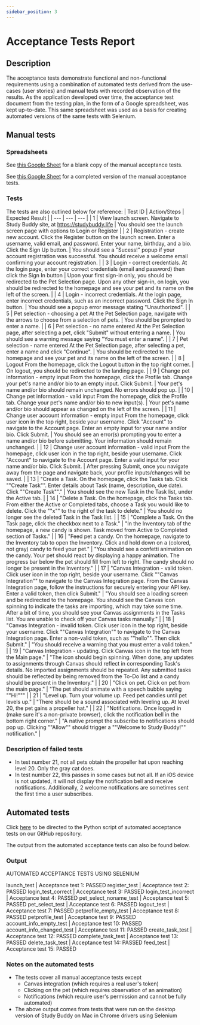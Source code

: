 ```yaml
---
sidebar_position: 3
---
```

# Acceptance Tests Report

## Description
The acceptance tests demonstrate functional and non-functional requirements using a combination of automated tests derived from the use-cases (user stories) and manual tests with recorded observation of the results. As the application developed over time, the acceptance test document from the testing plan, in the form of a Google spreadsheet, was kept up-to-date. This same spreadsheet was used as a basis for creating automated versions of the same tests with Selenium. 

## Manual tests

### Spreadsheets
See <a href="https://docs.google.com/spreadsheets/d/1cuUb6Kp730-dWrmaLGF4BwymjM5wOjrheQmZXhBRBhs/edit?usp=sharing">this Google Sheet</a> for a blank copy of the manual acceptance tests. 

See <a href="https://docs.google.com/spreadsheets/d/1v4dPHoCdsGfFrSIzFaNgPxO5WODzLWRHibZIn-iCB3s/edit?usp=sharing">this Google Sheet</a> for a completed version of the manual acceptance tests. 

### Tests
The tests are also outlined below for reference:
| Test ID | Action/Steps | Expected Result |
| --- | --- | --- |
| 1 | View launch screen.  Navigate to Study Buddy site, at https://studybuddy.life | You should see the launch screen page with options to Login or Register |
| 2 | Registration - create new account.  Click the Register button on the launch screen.  Enter a username, valid email, and password. Enter your name, birthday, and a bio.  Click the Sign Up button. | You should see a "Sucess!" popup if your account registration was successful. You should receive a welcome email confirming your account registration. |
| 3 | Login - correct credentials.  At the login page, enter your correct credentials (email and password) then click the Sign In button | Upon your first sign-in only, you should be redirected to the Pet Selection page. Upon any other sign-in, on login, you should be redirected to the homepage and see your pet and its name on the left of the screen. |
| 4 | Login - incorrect credentials.  At the login page, enter incorrect credentials, such as an incorrect password. Click the Sign In button. | You should see a popup error message stating "Unauthorized". |
| 5 | Pet selection - choosing a pet  At the Pet Selection page, navigate with the arrows to choose from a selection of pets. | You should be prompted to enter a name. |
| 6 | Pet selection - no name entered  At the Pet Selection page, after selecting a pet, click "Submit" without entering a name. | You should see a warning message saying "You must enter a name". |
| 7 | Pet selection - name entered  At the Pet Selection page, after selecting a pet, enter a name and click "Continue". | You should be redirected to the homepage and see your pet and its name on the left of the screen. |
| 8 | Logout  From the homepage, click the Logout button in the top right corner. | On logout, you should be redirected to the landing page. |
| 9 | Change pet information - empty input  From the homepage, click the Profile tab. Change your pet's name and/or bio to an empty input. Click Submit. | Your pet's name and/or bio should remain unchanged. No errors should pop up. |
| 10 | Change pet information - valid input  From the homepage, click the Profile tab. Change your pet's name and/or bio to new input(s). | Your pet's name and/or bio should appear as changed on the left of the screen. |
| 11 | Change user account information - empty input  From the homepage, click user icon in the top right, beside your username. Click "Account" to navigate to the Account page. Enter an empty input for your name and/or bio. Click Submit. | You should see an error(s) prompting you to enter a name and/or bio before submitting. Your information should remain unchanged. |
| 12 | Change user account information - valid input  From the homepage, click user icon in the top right, beside your username. Click "Account" to navigate to the Account page. Enter a valid input for your name and/or bio. Click Submit. | After pressing Submit, once you navigate away from the page and navigate back, your profile inputs/changes will be saved. |
| 13 | "Create a Task. On the homepage, click the Tasks tab. Click ""Create Task"". Enter details about Task (name, description, due date). Click ""Create Task""." | You should see the new Task in the Task list, under the Active tab. |
| 14 | "Delete a Task. On the homepage, click the Tasks tab. From either the Active or Completed tabs, choose a Task you would like to delete. Click the ""x"" to the right of the task to delete." | You should no longer see the deleted Task in the Task list. |
| 15 | "Complete a Task. On the Task page, click the checkbox next to a Task." | "In the Inventory tab of the homepage, a new candy is shown. Task moved from Active to Completed section of Tasks." |
| 16 | "Feed pet a candy. On the homepage, navigate to the Inventory tab to open the Inventory. Click and hold down on a (colored, not gray) candy to feed your pet." | "You should see a confetti animation on the candy. Your pet should react by displaying a happy animation. The progress bar below the pet should fill from left to right. The candy should no longer be present in the Inventory." |
| 17 | "Canvas Integration - valid token. Click user icon in the top right, beside your username. Click ""Canvas Integration"" to navigate to the Canvas Integration page. From the Canvas Integration page, follow the instructions for securely entering your API key. Enter a valid token, then click Submit." | "You should see a loading screen and be redirected to the homepage. You should see the Canvas icon spinning to indicate the tasks are importing, which may take some time. After a bit of time, you should see your Canvas assignments in the Tasks list. You are unable to check off your Canvas tasks manually." |
| 18 | "Canvas Integration - invalid token. Click user icon in the top right, beside your username. Click ""Canvas Integration"" to navigate to the Canvas Integration page. Enter a non-valid token, such as ""hello"". Then click Submit." | "You should receive a warning that you must enter a valid token." |
| 19 | "Canvas Integration - updating. Click Canvas icon in the top left from the Main page." | "The icon should begin spinning. When done, any updates to assignments through Canvas should reflect in corresponding Task's details. No imported assignments should be repeated. Any submitted tasks should be reflected by being removed from the To-Do list and a candy should be present in the Inventory." |
| 20 | "Click on pet. Click on pet from the main page." | "The pet should animate with a speech bubble saying ""Hi!""" |
| 21 | "Level up. Turn your volume up. Feed pet candies until pet levels up." | "There should be a sound associated with leveling up. At level 20, the pet gains a propeller hat." |
| 22 | "Notifications. Once logged in (make sure it's a non-private browser), click the notification bell in the bottom right corner." | "A native prompt the subscribe to notifications should pop up. Clicking ""Allow"" should trigger a ""Welcome to Study Buddy!"" notification." |

### Description of failed tests
* In test number 21, not all pets obtain the propeller hat upon reaching level 20. Only the gray cat does. 
* In test number 22, this passes in some cases but not all. If an iOS device is not updated, it will not display the notification bell and receive notifications. Additionally, 2 welcome notifications are sometimes sent the first time a user subscribes.

## Automated tests
Click <a href="https://github.com/Capstone-Projects-2023-Spring/project-virtual-pet/tree/main/pocs-capstone/tests/acceptance">here</a> to be directed to the Python script of automated acceptance tests on our GitHub repository.

The output from the automated acceptance tests can also be found below.

### Output
AUTOMATED ACCEPTANCE TESTS USING SELENIUM

launch_test | Acceptance test 1: PASSED
register_test | Acceptance test 2: PASSED
login_test_correct | Acceptance test 3: PASSED
login_test_incorrect | Acceptance test 4: PASSED
pet_select_noname_test | Acceptance test 5: PASSED
pet_select_test | Acceptance test 6: PASSED
logout_test | Acceptance test 7: PASSED
petprofile_empty_test | Acceptance test 8: PASSED
petprofile_test | Acceptance test 9: PASSED
account_info_empty_test | Acceptance test 10: PASSED
account_info_changed_test | Acceptance test 11: PASSED
create_task_test | Acceptance test 12: PASSED
complete_task_test | Acceptance test 13: PASSED
delete_task_test | Acceptance test 14: PASSED
feed_test | Acceptance test 15: PASSED

### Notes on the automated tests
* The tests cover all manual acceptance tests except 
    * Canvas integration (which requires a real user's token)
    * Clicking on the pet (which requires observation of an animation)
    * Notifications (which require user's permission and cannot be fully automated)
* The above output comes from tests that were run on the desktop version of Study Buddy on Mac in Chrome drivers using Selenium